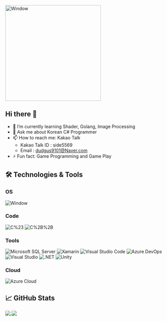 <p>
  <img alt="Window" src="https://raw.githubusercontent.com/rrrmaster/rrrmaster/master/c-animation.gif" width=300px/>
</p>

## Hi there 👋
- 🌱 I’m currently learning Shader, Golang, Image Processing
- 💬 Ask me about Korean C# Programmer
- 📫 How to reach me: Kakao Talk  
  - Kakao Talk ID : side5569
  - Email : dudgus9101@Naver.com
- ⚡ Fun fact: Game Programming and Game Play

## 🛠 Technologies & Tools
<h3>OS</h3>
<p>
  <img alt="Window" src="https://img.shields.io/badge/-Window-0078D6?style=flat-square&logo=windows&logoColor=white"/>
</p>

<h3>Code</h3>
<p>
  <img alt="C%23" src="https://img.shields.io/badge/-C%23-239120?style=flat-square&logo=c-Sharp&logoColor=white"/>
  <img alt="C%2B%2B" src="https://img.shields.io/badge/-C%2B%2B-00599C?style=flat-square&logo=c%2B%2B&logoColor=white"/>
</p>

<h3>Tools</h3>
<p>
  <img alt="Microsoft SQL Server" src="https://img.shields.io/badge/-Microsoft_SQL_Server-CC2927?style=flat-square&logo=microsoft-sql-server&logoColor=white"/>
  <img alt="Xamarin" src="https://img.shields.io/badge/-Xamarin-3498DB?style=flat-square&logo=Xamarin&logoColor=white"/>
  <img alt="Visual Studio Code" src="https://img.shields.io/badge/-Visual_Studio_Code-007ACC?style=flat-square&logo=visual-studio-code&logoColor=white"/>
  <img alt="Azure DevOps" src="https://img.shields.io/badge/-Azure_DevOps-0078D7?style=flat-square&logo=azure-devOps&logoColor=white"/>
  <img alt="Visual Studio" src="https://img.shields.io/badge/-Visual_Studio-5C2D91?style=flat-square&logo=visual-studio&logoColor=white"/>
  <img alt=".NET" src="https://img.shields.io/badge/-.NET-5C2D91?style=flat-square&logo=.net&logoColor=white"/>
  <img alt="Unity" src="https://img.shields.io/badge/-Unity-000000?style=flat-square&logo=unity&logoColor=white"/>
</p>

<h3>Cloud</h3>
<p>
  <img alt="Azure Cloud" src="https://img.shields.io/badge/-Azure_Cloud-0089D6?style=flat-square&logo=microsoft-azure&logoColor=white"/>
</p>

## &#x1f4c8; GitHub Stats
<a href="https://github.com/rrrmaster/rrrmaster">
  <img align="center" src="https://github-readme-stats.vercel.app/api/top-langs/?username=rrrmaster&hide=java,html&title_color=ffffff&text_color=c9cacc&icon_color=2bbc8a&bg_color=90,2b5876,4e4376" />
</a>
<a href="https://github.com/rrrmaster/rrrmaster">
  <img align="center" src="https://github-readme-stats.vercel.app/api?username=rrrmaster&show_icons=true&line_height=27&count_private=true&bg_color=90,2b5876,4e4376&title_color=fff&text_color=fff&icon_color=4ca1af"/>
</a>

